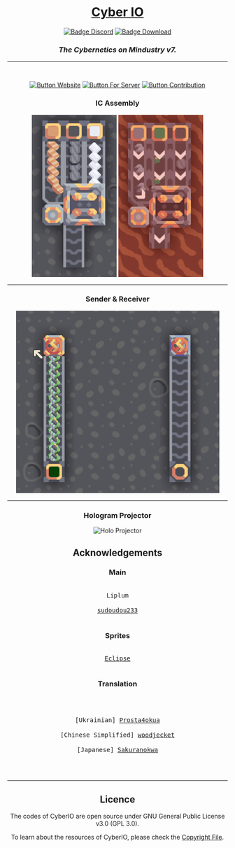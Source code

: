 <div align="center">

# [Cyber IO](https://liplum.github.io/CyberIO)

[![Badge Discord]][Discord]
[![Badge Download]][Download]

### *The Cybernetics on Mindustry v7.*

___
<br>

[![Button Website]][Website]
[![Button For Server]][For Server]
[![Button Contribution]][Contribution]


### IC Assembly

![IC Assembly Vanilla](GFX/IC-new-vanilla.gif)
![IC Assembly Erekir](GFX/IC-new-erekir.gif)
___

### Sender & Receiver

![Sender](GFX/SenderReciever-new.gif)
___

### Hologram Projector

![Holo Projector](GFX/HoloProjector-new.gif)

## Acknowledgements

### Main

<kbd>   <br>   Liplum   <br>   </kbd> 
<kbd>   <br>   [sudoudou233](https://github.com/sudoudou233)   <br>   </kbd>   

### Sprites

<kbd>   <br>   [Eclipse](https://github.com/EclipseTheOldOne)   <br>   </kbd>   

### Translation
<br>

<kbd>   <br>   [Ukrainian] [Prosta4okua](https://github.com/Prosta4okua)   <br>   </kbd>   
<kbd>   <br>   [Chinese Simplified] [woodjecket](https://github.com/woodjecket)   <br>   </kbd>   
<kbd>   <br>   [Japanese] [Sakuranokwa](https://github.com/Sakuranokwa)   <br>   </kbd>

<br>

___

## Licence

The codes of CyberIO are open source under GNU General Public License v3.0 (GPL 3.0).

To learn about the resources of CyberIO, please check the [Copyright File](Info/Copyright.md).
</div>

<!----------------------------------------------------------------------------->

[Discord]: https://discord.gg/PDwyxM3waw
[Download]: https://github.com/liplum/CyberIO/releases/latest
[Website]: https://liplum.github.io/CyberIO
[For Server]: Info/ForServer.md
[Contribution]: Info/ForContributors.md

<!----------------------------------[ Badges ]--------------------------------->

[Badge Discord]: https://img.shields.io/discord/937228972041842718?color=454fc1&label=Discord&logo=Discord&style=for-the-badge&logoColor=white&labelColor=5865F2
[Badge Download]: https://img.shields.io/github/downloads/liplum/CyberIO/total?color=023a46&label=Download&logo=docusign&logoColor=white&style=for-the-badge&labelColor=034e5e

<!---------------------------------[ Buttons ]--------------------------------->
[Button Website]: https://img.shields.io/badge/Website-428813?style=for-the-badge&logoColor=white&logo=GitBook
[Button For Server]: https://img.shields.io/badge/For_Server-AA344D?style=for-the-badge&logoColor=white&logo=iCloud
[Button Contribution]: https://img.shields.io/badge/Contribution-097399?style=for-the-badge&logoColor=white&logo=ChatBot
